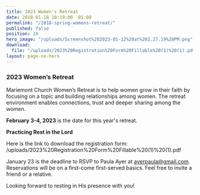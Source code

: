 ```yaml
---
title: 2023 Women's Retreat
date: 2018-01-18 10:19:00 -05:00
permalink: "/2018-spring-womens-retreat/"
published: false
position: 10
hero_image: "/uploads/Screenshot%202023-01-12%20at%202.27.19%20PM.png"
download:
  file: "/uploads/2023%20Registration%20Form%20Fillable%20(1)%20(1).pdf"
layout: page-no-hero
---
```


### 2023 Women’s Retreat

Mariemont Church Women’s Retreat is to help women grow in their faith by focusing on a topic and building relationships among women. The retreat environment enables connections, trust and deeper sharing among the women.

**February 3-4, 2023** is the date for this year's retreat.

**Practicing Rest in the Lord**

Here is the link to download the registration form: /uploads/2023%20Registration%20Form%20Fillable%20(1)%20(1).pdf

January 23 is the deadline to RSVP to Paula Ayer at ayerpaula@gmail.com. Reservations will be on a first-come first-served basics. Feel free to invite a friend or a relative.

Looking forward to resting in His presence with you!
